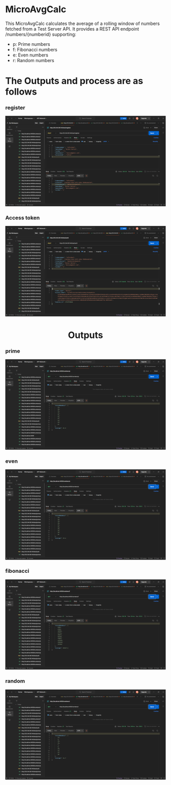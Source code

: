 # MicroAvgCalc
This MicroAvgCalc calculates the average of a rolling window of numbers fetched from a Test Server API. It provides a REST API endpoint /numbers/{numberid} supporting:

- p: Prime numbers
- f: Fibonacci numbers
- e: Even numbers
- r: Random numbers

# The Outputs and process are as follows

### register
![preview img](/register.png)

### Access token
![preview img](/AccessToken.png)

<h1 align="center">Outputs</h1>

### prime
![preview img](/Prime.png)

### even
![preview img](/Even.png)

### fibonacci
![preview img](/fibonacci.png)

### random
![preview img](/Random.png)
